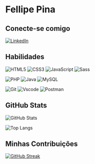 # Fellipe Pina

## Conecte-se comigo

[![LinkedIn](https://img.shields.io/badge/LinkedIn-0077B5?style=for-the-badge&logo=linkedin&logoColor=&color=D5860B&border_color=FFF)](https://www.linkedin.com/in/fellipe-miranda-7b070331a/)

## Habilidades   

![HTML5](https://img.shields.io/badge/HTML5-E34F26?style=for-the-badge&logo=html5&logoColor=white)
![CSS3](https://img.shields.io/badge/CSS3-1572B6?style=for-the-badge&logo=css3&logoColor=white)
![JavaScript](https://img.shields.io/badge/JavaScript-F7DF1E?style=for-the-badge&logo=javascript&logoColor=black)
![Sass](https://img.shields.io/badge/Sass-000?style=for-the-badge&logo=sass)

![PHP](https://img.shields.io/badge/PHP-777BB4?style=for-the-badge&logo=php&logoColor=white)
![Java](https://img.shields.io/badge/java-%23ED8B00.svg?style=for-the-badge&logo=openjdk&logoColor=white)
![MySQL](https://img.shields.io/badge/MySQL-00000F?style=for-the-badge&logo=mysql&logoColor=white)

![Git](https://img.shields.io/badge/GIT-E44C30?style=for-the-badge&logo=git&logoColor=white)
![Vscode](https://img.shields.io/badge/Vscode-007ACC?style=for-the-badge&logo=visual-studio-code&logoColor=white)
![Postman](https://img.shields.io/badge/Postman-FF6C37.svg?style=for-the-badge&logo=Postman&logoColor=white)

## GitHub Stats

![GitHub Stats](https://github-readme-stats.vercel.app/api?username=FellipePina&theme=transparent&bg_color=000000&border_color=FFA500&show_icons=true&icon_color=FFA500&title_color=FFA500&text_color=FFA500)

![Top Langs](https://github-readme-stats.vercel.app/api/top-langs/?username=FellipePina&layout=compact&theme=transparent&bg_color=000000&border_color=FFA500&title_color=FFA500&text_color=FFA500)

## Minhas Contribuições

[![GitHub Streak](https://streak-stats.demolab.com/?user=FellipePina&background=000000&border=FFA500&ring=FFA500&fire=FFA500&currStreakLabel=FFA500&currStreakNum=FFFFFF&sideLabels=FFA500&sideNums=FFA500&dates=FFA500)](https://git.io/streak-stats)



